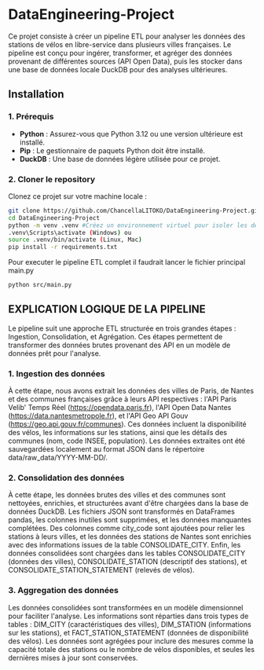 
# DataEngineering-Project

Ce projet consiste à créer un pipeline ETL pour analyser les données des stations de vélos en libre-service dans plusieurs villes françaises. Le pipeline est conçu pour ingérer, transformer, et agréger des données provenant de différentes sources (API Open Data), puis les stocker dans une base de données locale DuckDB pour des analyses ultérieures.

## **Installation**

### **1. Prérequis**
- **Python** : Assurez-vous que Python 3.12 ou une version ultérieure est installé.
- **Pip** : Le gestionnaire de paquets Python doit être installé.
- **DuckDB** : Une base de données légère utilisée pour ce projet.

### **2. Cloner le repository**
Clonez ce projet sur votre machine locale :

```bash
git clone https://github.com/ChancellaLITOKO/DataEngineering-Project.git
cd DataEngineering-Project
python -m venv .venv #Créez un environnement virtuel pour isoler les dépendances
.venv\Scripts\activate (Windows) ou
source .venv/bin/activate (Linux, Mac)
pip install -r requirements.txt
```
Pour executer le pipeline ETL complet il faudrait lancer le fichier principal main.py
```bash
python src/main.py
```
## **EXPLICATION LOGIQUE DE LA PIPELINE**
Le pipeline suit une approche ETL structurée en trois grandes étapes : Ingestion, Consolidation, et Agrégation. Ces étapes permettent de transformer des données brutes provenant des API en un modèle de données prêt pour l'analyse.

### **1. Ingestion des données**
À cette étape, nous avons extrait les données des villes de Paris, de Nantes et des communes françaises grâce à leurs API respectives : l'API Paris Velib' Temps Réel (https://opendata.paris.fr), l'API Open Data Nantes (https://data.nantesmetropole.fr), et l'API Geo API Gouv (https://geo.api.gouv.fr/communes). Ces données incluent la disponibilité des vélos, les informations sur les stations, ainsi que les détails des communes (nom, code INSEE, population). Les données extraites ont été sauvegardées localement au format JSON dans le répertoire data/raw_data/YYYY-MM-DD/. 

### **2. Consolidation des données**

À cette étape, les données brutes des villes et des communes sont nettoyées, enrichies, et structurées avant d'être chargées dans la base de données DuckDB. Les fichiers JSON sont transformés en DataFrames pandas, les colonnes inutiles sont supprimées, et les données manquantes complétées. Des colonnes comme city_code sont ajoutées pour relier les stations à leurs villes, et les données des stations de Nantes sont enrichies avec des informations issues de la table CONSOLIDATE_CITY. Enfin, les données consolidées sont chargées dans les tables CONSOLIDATE_CITY (données des villes), CONSOLIDATE_STATION (descriptif des stations), et CONSOLIDATE_STATION_STATEMENT (relevés de vélos).

### **3. Aggregation des données**

Les données consolidées sont transformées en un modèle dimensionnel pour faciliter l'analyse. Les informations sont réparties dans trois types de tables : DIM_CITY (caractéristiques des villes), DIM_STATION (informations sur les stations), et FACT_STATION_STATEMENT (données de disponibilité des vélos). Les données sont agrégées pour inclure des mesures comme la capacité totale des stations ou le nombre de vélos disponibles, et seules les dernières mises à jour sont conservées.







